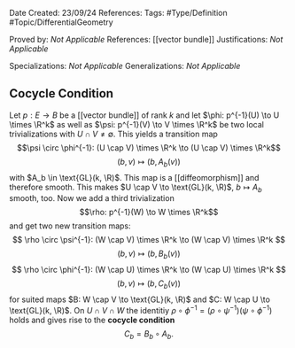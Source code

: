 <div class="topSpace"></div>

Date Created: 23/09/24
References: 
Tags: #Type/Definition #Topic/DifferentialGeometry

Proved by: <i>Not Applicable</i>
References: [[vector bundle]]
Justifications: <i>Not Applicable</i>

Specializations: <i>Not Applicable</i>
Generalizations: <i>Not Applicable</i>

## Cocycle Condition

Let $p: E \to B$ be a [[vector bundle]] of rank $k$ and let $\phi: p^{-1}(U) \to U \times \R^k$ as well as $\psi: p^{-1}(V) \to V \times \R^k$ be two local trivializations with $U \cap V \neq \emptyset$. This yields a transition map $$\psi \circ \phi^{-1}: (U \cap V) \times \R^k \to (U \cap V) \times \R^k$$ $$(b,v) \mapsto (b, A_b(v))$$ with $A_b \in \text{GL}(k, \R)$. This map is a [[diffeomorphism]] and therefore smooth. This makes $U \cap V \to \text{GL}(k, \R)$, $b \mapsto A_b$ smooth, too. Now we add a third trivialization $$\rho: p^{-1}(W) \to W \times \R^k$$ and get two new transition maps:
$$
\rho \circ \psi^{-1}: (W \cap V) \times \R^k \to (W \cap V) \times \R^k
$$
$$
(b, v) \mapsto (b, B_b(v))
$$
$$
\rho \circ \phi^{-1}: (W \cap U) \times \R^k \to (W \cap U) \times \R^k
$$
$$
(b,v) \mapsto (b, C_b(v))
$$
for suited maps $B: W \cap V \to \text{GL}(k, \R)$ and $C: W \cap U \to \text{GL}(k, \R)$. On $U \cap V \cap W$ the identitiy $\rho \circ \phi^{-1} = (\rho \circ \psi^{-1})(\psi \circ \phi^{-1})$ holds and gives rise to the __cocycle condition__
$$C_b = B_b \circ A_b.$$